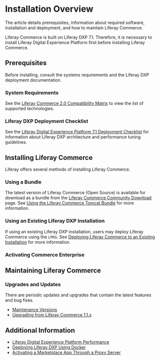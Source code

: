# Installation Overview

The article details prerequisites, information about required software, installation and deployment, and how to maintain Liferay Commerce.

Liferay Commerce is built on Liferay DXP 7.1. Therefore, it is necessary to install Liferay Digital Experience Platform first before installing Liferay Commerce.

## Prerequisites

Before installing, consult the systems requirements and the Liferay DXP deployment documentation.

### System Requirements

See the [Liferay Commerce 2.0 Compatibility Matrix](https://web.liferay.com/documents/14/21598941/Liferay+Commerce+2.0+Compatibility+Matrix/0ed97477-f5a7-40a6-b5ab-f00d5e01b75f) to view the list of supported technologies.

### Liferay DXP Deployment Checklist

See the [Liferay Digital Experience Platform 7.1 Deployment Checklist](https://www.liferay.com/documents/10182/3292406/Liferay+DXP+7.1+Deployment+Checklist/cacaac23-9e02-411a-dcc9-adf86f95c513) for information about Liferay DXP architecture and performance tuning guidelines.

## Installing Liferay Commerce

Liferay offers several methods of installing Liferay Commerce.

### Using a Bundle

The latest version of Liferay Commerce (Open Source) is available for download as a bundle from the [Liferay Commerce Community Download](https://commerce.liferay.dev/download) page. See [Using the Liferay Commerce Tomcat Bundle](../using-the-liferay-commerce-tomcat-bundle/README.md) for more information.

### Using an Existing Liferay DXP Installation

If using an existing Liferay DXP installation, users may deploy Liferay Commerce using the `LPKG`. See [Deploying Liferay Commerce to an Existing Installation](./deploying-liferay-commerce-to-an-existing-liferay-installation.md) for more information.

### Activating Commerce Enterprise

## Maintaining Liferay Commerce

### Upgrades and Updates

There are periodic updates and upgrades that contain the latest features and bug fixes.

* [Maintenance Versions](../../get-help/commerce-enterprise-support/liferay-commerce-fix-delivery-method.md)
* [Upgrading from Liferay Commerce 1.1.x](../../upgrades-and-updates/upgrading-from-liferay-commerce-1.1.x/README.md)

## Additional Information

* [Liferay Digital Experience Platform Performance](https://www.liferay.com/documents/10182/3292406/Liferay+DXP+Performance+-+Benchmark+Study+of+Liferay+DXP+7.1/fe7d4cd2-2efc-b5cc-9680-825ec9bad5be)
* [Deploying Liferay DXP Using Docker](https://www.liferay.com/documents/10182/1645493/Deploying%20Liferay%20DXP%20Using%20Docker)
* [Activating a Marketplace App Through a Proxy Server](https://help.liferay.com/hc/en-us/articles/360018427391)
